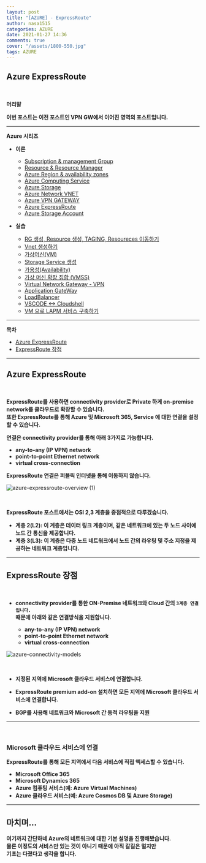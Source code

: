 ```yaml
---
layout: post
title: "[AZURE] - ExpressRoute"
author: nasa1515
categories: AZURE
date: 2021-01-27 14:36
comments: true
cover: "/assets/1800-550.jpg"
tags: AZURE
---
```




## **Azure ExpressRoute**


<br/>

**머리말**  
 
**이번 포스트는 이전 포스트인 VPN GW에서 이어진 영역의 포스트입니다.**  

 
---

**Azure 시리즈**

* **이론**

    - [Subscription & management Group](https://nasa1515.github.io/azure/2021/01/21/azure.subscriptions.html)
    - [Resource & Resource Manager](https://nasa1515.github.io/azure/2021/01/22/azure-resoure.html)
    - [Azure Region & availability zones](https://nasa1515.github.io/azure/2021/01/22/azure.region.html)
    - [Azure Computing Service](https://nasa1515.github.io/azure/2021/01/25/azure.compute.html)
    - [Azure Storage](https://nasa1515.github.io/azure/2021/01/26/azure.storage.html)
    - [Azure Network VNET](https://nasa1515.github.io/azure/2021/01/26/azure-vnet.html)
    - [Azure VPN GATEWAY](https://nasa1515.github.io/azure/2021/01/27/Azure-VPN.html)
    - [Azure ExpressRoute](https://nasa1515.github.io/azure/2021/01/27/azure-expreroute.html)
    - [Azure Storage Account](https://nasa1515.github.io/azure/2021/02/08/storage2.html)


* **실습**

    - [RG 생성, Resource 생성, TAGING, Resoureces 이동하기](https://nasa1515.github.io/azure/2021/02/05/azure-resource2.html)
    - [Vnet 생성하기](https://nasa1515.github.io/azure/2021/02/05/vnet2.html)
    - [가상머신(VM)](https://nasa1515.github.io/azure/2021/02/08/VM2.html)
    - [Storage Service 생성](https://nasa1515.github.io/azure/2021/02/08/AZURE-Storageservice.html)
    - [가용성(Availability)](https://nasa1515.github.io/azure/2021/02/08/scale.html)
    - [가상 머신 확장 집합 (VMSS)](https://nasa1515.github.io/azure/2021/02/09/Azure-VMSS.html)   
    - [Virtual Network Gateway - VPN](https://nasa1515.github.io/azure/2021/02/09/Azure-vpngw.html)   
    - [Application GateWay](https://nasa1515.github.io/azure/2021/02/09/Azure-LB.html)   
    - [LoadBalancer](https://nasa1515.github.io/azure/2021/02/09/Azure-lb2.html)   
    - [VSCODE <-> Cloudshell](https://nasa1515.github.io/azure/2021/02/09/Azure-vdcode.html)   
    - [VM 으로 LAPM 서비스 구축하기](https://nasa1515.github.io/azure/2021/02/24/AZURE-WEB.html)   


---


**목차**


- [Azure ExpressRoute](#a1)
- [ExpressRoute 장점](#a2)



--- 

## **Azure ExpressRoute**   <a name="a1"></a>

<br/>

**ExpressRoute를 사용하면 connectivity provider로 Private 하게 on-premise network를 클라우드로 확장할 수 있습니다.**  
**또한 ExpressRoute를 통해 Azure 및 Microsoft 365, Service 에 대한 연결을 설정할 수 있습니다.**

**연결은 connectivity provider를 통해 아래 3가지로 가능합니다.** 

* **any-to-any (IP VPN) network**
* **point-to-point Ethernet network**
* **virtual cross-connection**

**ExpressRoute 연결은 퍼블릭 인터넷을 통해 이동하지 않습니다.**  

![azure-expressroute-overview (1)](https://user-images.githubusercontent.com/69498804/105943568-e3578980-60a4-11eb-88a2-19970cbb0646.png)

<br/>

**ExpressRoute 포스트에서는 OSI 2,3 계층을 중점적으로 다루겠습니다.**  

* **계층 2(L2): 이 계층은 데이터 링크 계층이며, 같은 네트워크에 있는 두 노드 사이에 노드 간 통신을 제공합니다.**
* **계층 3(L3): 이 계층은 다중 노드 네트워크에서 노드 간의 라우팅 및 주소 지정을 제공하는 네트워크 계층입니다.**

---


## **ExpressRoute 장점**  <a name="a2"></a>

<br/>

* **connectivity provider를 통한 ON-Premise 네트워크와 Cloud 간의 ``3계층 연결입니다.``**  
**때문에 아래와 같은 연결방식을 지원합니다.**  

    * **any-to-any (IP VPN) network**
    * **point-to-point Ethernet network**
    * **virtual cross-connection**

![azure-connectivity-models](https://user-images.githubusercontent.com/69498804/105944510-c754e780-60a6-11eb-8389-d503e99a2b79.png)


<br/>

* **지정된 지역에 Microsoft 클라우드 서비스에 연결합니다.**

* **ExpressRoute premium add-on 설치하면 모든 지역에 Microsoft 클라우드 서비스에 연결합니다.**

* **BGP를 사용해 네트워크와 Microsoft 간 동적 라우팅을 지원**

---

<br/>

### **Microsoft 클라우드 서비스에 연결**

**ExpressRoute를 통해 모든 지역에서 다음 서비스에 직접 액세스할 수 있습니다.**

* **Microsoft Office 365**
* **Microsoft Dynamics 365**
* **Azure 컴퓨팅 서비스(예: Azure Virtual Machines)**
* **Azure 클라우드 서비스(예: Azure Cosmos DB 및 Azure Storage)**

---

## **마치며…**  

**여기까지 간단하네 Azure의 네트워크에 대한 기본 설명을 진행해봤습니다.**  
**물론 이정도의 서비스만 있는 것이 아니기 때문에 아직 갈길은 멀지만**  
**기초는 다졌다고 생각을 합니다.**

